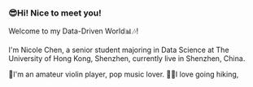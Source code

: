### 😎Hi! Nice to meet you!

Welcome to my Data-Driven World📊🎶!

I'm Nicole Chen, a senior student majoring in Data Science at The University of Hong Kong, Shenzhen, currently live in Shenzhen, China.

🎻I'm an amateur violin player, pop music lover.
🚵‍♀️I love going hiking, 

<!--
**ZhizhenChen/ZhizhenChen** is a ✨ _special_ ✨ repository because its `README.md` (this file) appears on your GitHub profile.

Here are some ideas to get you started:

- 🔭 I’m currently working on ...
- 🌱 I’m currently learning ...
- 👯 I’m looking to collaborate on ...
- 🤔 I’m looking for help with ...
- 💬 Ask me about ...
- 📫 How to reach me: ...
- 😄 Pronouns: ...
- ⚡ Fun fact: ...
-->
